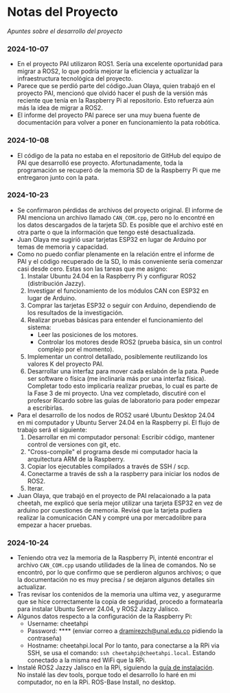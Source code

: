 # Notas del Proyecto

_Apuntes sobre el desarrollo del proyecto_

### 2024-10-07

- En el proyecto PAI utilizaron ROS1. Sería una excelente oportunidad para migrar a ROS2, lo que podría mejorar la eficiencia y actualizar la infraestructura tecnológica del proyecto.
- Parece que se perdió parte del código.Juan Olaya, quien trabajó en el proyecto PAI, mencionó que olvidó hacer el push de la versión más reciente que tenía en la Raspberry Pi al repositorio. Esto refuerza aún más la idea de migrar a ROS2.
- El informe del proyecto PAI parece ser una muy buena fuente de documentación para volver a poner en funcionamiento la pata robótica.

### 2024-10-08

- El código de la pata no estaba en el repositorio de GitHub del equipo de PAI que desarrolló ese proyecto. Afortunadamente, toda la programación se recuperó de la memoria SD de la Raspberry Pi que me entregaron junto con la pata.

### 2024-10-23

- Se confirmaron pérdidas de archivos del proyecto original. El informe de PAI menciona un archivo llamado `CAN_COM.cpp`, pero no lo encontré en los datos descargados de la tarjeta SD. Es posible que el archivo esté en otra parte o que la información que tengo esté desactualizada.
- Juan Olaya me sugirió usar tarjetas ESP32 en lugar de Arduino por temas de memoria y capacidad.
- Como no puedo confiar plenamente en la relación entre el informe de PAI y el código recuperado de la SD, lo más conveniente sería comenzar casi desde cero. Estas son las tareas que me asigno:
  1. Instalar Ubuntu 24.04 en la Raspberry Pi y configurar ROS2 (distribución Jazzy).
  2. Investigar el funcionamiento de los módulos CAN con ESP32 en lugar de Arduino.
  3. Comprar las tarjetas ESP32 o seguir con Arduino, dependiendo de los resultados de la investigación.
  4. Realizar pruebas básicas para entender el funcionamiento del sistema:
     - Leer las posiciones de los motores.
     - Controlar los motores desde ROS2 (prueba básica, sin un control complejo por el momento).
  5. Implementar un control detallado, posiblemente reutilizando los valores K del proyecto PAI.
  6. Desarrollar una interfaz para mover cada eslabón de la pata. Puede ser software o física (me inclinaría más por una interfaz física).
  Completar todo esto implicaría realizar pruebas, lo cual es parte de la Fase 3 de mi proyecto. Una vez completado, discutiré con el profesor Ricardo sobre las guías de laboratorio para poder empezar a escribirlas.
- Para el desarrollo de los nodos de ROS2 usaré Ubuntu Desktop 24.04 en mi computador y Ubuntu Server 24.04 en la Raspberry pi. El flujo de trabajo será el siguiente:
  1. Desarrollar en mi computador personal: Escribir código, mantener control de versiones con git, etc.
  2. "Cross-compile" el programa desde mi computador hacia la arquitectura ARM de la Raspberry.
  3. Copiar los ejecutables compilados a través de SSH / scp.
  4. Conectarme a través de ssh a la raspberry para iniciar los nodos de ROS2.
  5. Iterar.
- Juan Olaya, que trabajó en el proyecto de PAI relacaionado a la pata cheetah, me explicó que sería mejor utilizar una tarjeta ESP32 en vez de arduino por cuestiones de memoria. Revisé que la tarjeta pudiera realizar la comunicación CAN y compré una por mercadolibre para empezar a hacer pruebas.

### 2024-10-24

- Teniendo otra vez la memoria de la Raspberry Pi, intenté encontrar el archivo `CAN_COM.cpp` usando utilidades de la línea de comandos. No se encontró, por lo que confirmo que se perdieron algunos archivos; o que la documentación no es muy precisa / se dejaron algunos detalles sin actualizar.
- Tras revisar los contenidos de la memoria una ultima vez, y asegurarme que se hice correctamente la copia de seguridad, procedo a formatearla para instalar Ubuntu Server 24.04, y ROS2 Jazzy Jalisco.
- Algunos datos respecto a la configuración de la Raspberry Pi:
  - Username: cheetahpi
  - Password: **** (enviar correo a dramirezch@unal.edu.co pidiendo la contraseña)
  - Hostname: cheetahpi.local
  Por lo tanto, para conectarse a la RPi via SSH, se usa el comando: `ssh cheetahpi@cheetahpi.local`. Estando conectado a la misma red WiFi que la RPi.
- Instalé ROS2 Jazzy Jalisco en la RPi, siguiendo la [guía de instalación](https://docs.ros.org/en/jazzy/Installation/Ubuntu-Install-Debs.html#resources). No instalé las dev tools, porque todo el desarrollo lo haré en mi computador, no en la RPi. ROS-Base Install, no desktop.
